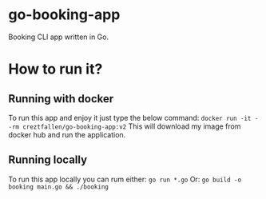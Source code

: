 # go-booking-app
Booking CLI app written in Go.

# How to run it? #
## Running with docker ##
To run this app and enjoy it just type the below command:
```docker run -it --rm creztfallen/go-booking-app:v2```
This will download my image from docker hub and run the application.
## Running locally ##
To run this app locally you can rum either:
```go run *.go```
Or:
```go build -o booking main.go && ./booking```
